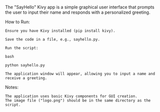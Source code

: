 The "SayHello" Kivy app is a simple graphical user interface that prompts the user to input their name and responds with a personalized greeting. 

How to Run:

    Ensure you have Kivy installed (pip install kivy).

    Save the code in a file, e.g., sayhello.py.

    Run the script:

    bash

    python sayhello.py

    The application window will appear, allowing you to input a name and receive a greeting.

Notes:

    The application uses basic Kivy components for GUI creation.
    The image file ("logo.png") should be in the same directory as the script.
